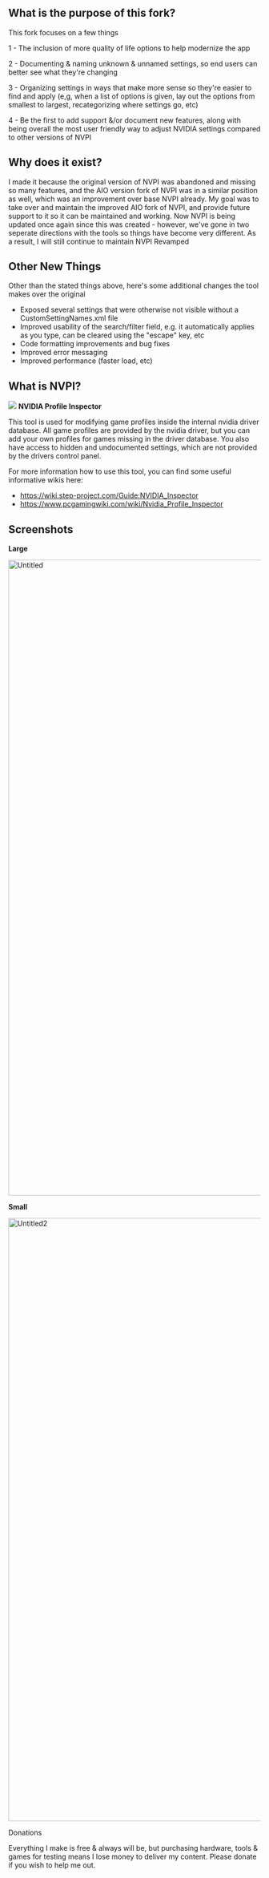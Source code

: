 ## What is the purpose of this fork?

This fork focuses on a few things

1 - The inclusion of more quality of life options to help modernize the app

2 - Documenting & naming unknown & unnamed settings, so end users can better see what they're changing

3 - Organizing settings in ways that make more sense so they're easier to find and apply (e,g, when a list of options is given, lay out the options from smallest to largest, recategorizing where settings go, etc)

4 - Be the first to add support &/or document new features, along with being overall the most user friendly way to adjust NVIDIA settings compared to other versions of NVPI

## Why does it exist?

I made it because the original version of NVPI was abandoned and missing so many features, and the AIO version fork of NVPI was in a similar position as well, which was an improvement over base NVPI already. My goal was to take over and maintain the improved AIO fork of NVPI, and provide future support to it so it can be maintained and working. Now NVPI is being updated once again since this was created - however, we've gone in two seperate directions with the tools so things have become very different. As a result, I will still continue to maintain NVPI Revamped

## Other New Things

Other than the stated things above, here's some additional changes the tool makes over the original

- Exposed several settings that were otherwise not visible without a CustomSettingNames.xml file
- Improved usability of the search/filter field, e.g. it automatically applies as you type, can be cleared using the "escape" key, etc
- Code formatting improvements and bug fixes
- Improved error messaging
- Improved performance (faster load, etc)

## What is NVPI?

![](/nspector/Images/n1-016.png) **NVIDIA Profile Inspector**

This tool is used for modifying game profiles inside the internal nvidia driver database.
All game profiles are provided by the nvidia driver, but you can add your own profiles for games missing in the driver database.
You also have access to hidden and undocumented settings, which are not provided by the drivers control panel.

For more information how to use this tool, you can find some useful informative wikis here:
* https://wiki.step-project.com/Guide:NVIDIA_Inspector
* https://www.pcgamingwiki.com/wiki/Nvidia_Profile_Inspector

## Screenshots

**Large**

<img width="2258" height="1269" alt="Untitled" src="https://github.com/user-attachments/assets/6d5bbfac-02b1-483e-b70c-d1ca26e69c32" />

**Small**

<img width="1024" height="1204" alt="Untitled2" src="https://github.com/user-attachments/assets/de0d1793-8ad0-4d6a-8c2e-3824860748d0" />

D﻿onations

Everything I make is free & always will be, but purchasing hardware, tools & games for testing means I lose money to deliver my
content. Please donate if you wish to help me out.

  ﻿
